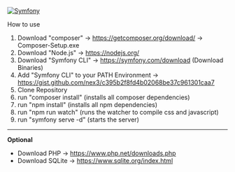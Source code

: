 [![Symfony](https://github.com/wolfkidsounds/artistdatabase/actions/workflows/symfony.yml/badge.svg)](https://github.com/wolfkidsounds/artistdatabase/actions/workflows/symfony.yml)

How to use

1. Download "composer" -> https://getcomposer.org/download/ -> Composer-Setup.exe
2. Download "Node.js" -> https://nodejs.org/
3. Download "Symfony CLI" -> https://symfony.com/download (Download Binaries)
4. Add "Symfony CLI" to your PATH Environment -> https://gist.github.com/nex3/c395b2f8fd4b02068be37c961301caa7
5. Clone Repository
6. run "composer install" (installs all composer dependencies)
7. run "npm install" (installs all npm dependencies)
8. run "npm run watch" (runs the watcher to compile css and javascript)
9. run "symfony serve -d" (starts the server)

---

**Optional**
- Download PHP -> https://www.php.net/downloads.php
- Download SQLite -> https://www.sqlite.org/index.html